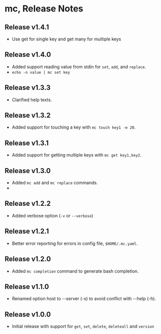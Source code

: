 # mc, Release Notes

## Release v1.4.1

* Use get for single key and get many for multiple keys

## Release v1.4.0

* Added support reading value from stdin for `set`, `add`, and `replace`.
* `echo -n value | mc set key`

## Release v1.3.3

* Clarified help texts.

## Release v1.3.2

* Added support for touching a key with `mc touch key1 -e 20`.

## Release v1.3.1

* Added support for getting multiple keys with `mc get key1,key2`.

## Release v1.3.0

* Added `mc add` and `mc replace` commands.
*
## Release v1.2.2

* Added verbose option (`-v` or `--verbose`)

## Release v1.2.1

* Better error reporting for errors in config file, `$HOME/.mc.yaml`.

## Release v1.2.0

* Added `mc completion` command to generate bash completion.

## Release v1.1.0

* Renamed option host to --server (-s) to avoid conflict with --help (-h).

## Release v1.0.0

* Initial release with support for `get`, `set`, `delete`, `deleteall` and
  `version`

